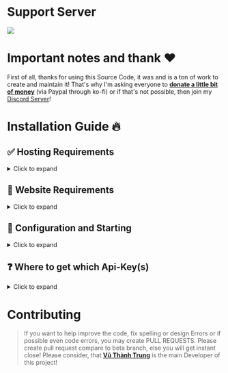 # Support Server

<a href="https://discord.gg/5q6zxM5vnT"><img src="https://discord.com/api/guilds/1142287130526224404/widget.png"></a>

# Important notes and thank ❤️

First of all, thanks for using this Source Code, it was and is a ton of work to create and maintain it!
That's why I'm asking everyone to [**donate a little bit of money**](https://ko-fi.com/devtrung) (via Paypal through ko-fi) or if that's not possible, then join my [Discord Server](https://discord.gg/5q6zxM5vnT)!

# Installation Guide 🔥

## ✅ Hosting Requirements

<details>
  <summary>Click to expand</summary>

- [nodejs](https://nodejs.org) version 20 or higher, I recommend the latest STABLE version
- A VPS would be advised, so you don't need to keep your PC/Laptop/RasPi 24/7 online!
- At least 2GB of RAM & 0.5 - 0.75vCPU with 2GB storage.

</details>

## 🤖 Website Requirements

<details>
  <summary>Click to expand</summary>

1. Download the [Source Code](https://github.com/vuthanhtrung2010/spotify-status)
   - Either by: `git clone https://github.com/vuthanhtrung2010/spotify-status`
   - Or by downloading it as a zip from a branch

</details>

## 🤖 Configuration and Starting

<details>
  <summary>Click to expand</summary>

**NOTE:** _You can do the exact same configuration inside of the `.env.example` file, just make sure to rename it to `.env` or use environment variables!_

1.  Ensure that you have installed all node modules by running `pnpm i`
2.  Ensure that you have renamed `.env.example` to `.env` and added environment variables
3.  Now run `pnpm run build` then run `pnpm start` or `pnpm start` or `pm2 start pnpm --name Status -- start` if you using a VPS to run the website as production mode. You can also run the website as developer mode by `pnpm run dev` or `pm2 start "pnpm run dev" --name Status`. Might add `npx` to the prefix of `pm2` if you are not using the runtime version!
4.  Now go to the `/login` route and login to your Spotify Account!
5.  Enjoy!

</details>

## ❓ Where to get which Api-Key(s)

<details>
  <summary>Click to expand</summary>

**NOTE:** _You can do the exact same configuration inside of the `.env.example` file, just make sure to rename it to `.env` or use environment variables!_

1. `./.env`
   - `client_secret` you can get from: [Spotify Developer Dashboard](https://developer.spotify.com)
   - `client_id` you can get from: [Spotify Developer Dashboard](https://developer.spotify.com)
   - `redirect_uri` whatever you set for your domain/website, route `/callback`. Eg: `https://spotify.devtrung.tech/callback`
   - `DATABASE_URL` get from your self hosted database. See full list of supported database by prisma ORM [here](https://www.prisma.io/docs/orm/reference/supported-databases).
   - `email` is email that you use to register to Spotify platform.
   - `PORT` is your port number the website listening to. Default listening port will be 3000.
   - `SENTRY_AUTH_TOKEN` (optional for who want to track errors/performance): Get it from [Sentry Dashboard](https://sentry.io/settings/auth-tokens/).
   - `SENTRY_DSN_ADDRESS` (optional for who want to track errors/performance): Get it from your Sentry project.
   - `BASE_URL` your base URL. Eg: `https://spotify.devtrung.tech`

</details>

# Contributing

> If you want to help improve the code, fix spelling or design Errors or if possible even code errors, you may create PULL REQUESTS.
> Please create pull request compare to beta branch, else you will get instant close!
> Please consider, that [**Vũ Thành Trung**](https://github.com/vuthanhtrung2010) is the main Developer of this project!
